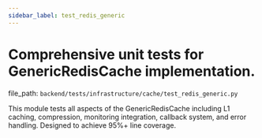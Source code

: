 ```yaml
---
sidebar_label: test_redis_generic
---
```


# Comprehensive unit tests for GenericRedisCache implementation.

  file_path: `backend/tests/infrastructure/cache/test_redis_generic.py`

This module tests all aspects of the GenericRedisCache including L1 caching,
compression, monitoring integration, callback system, and error handling.
Designed to achieve 95%+ line coverage.
